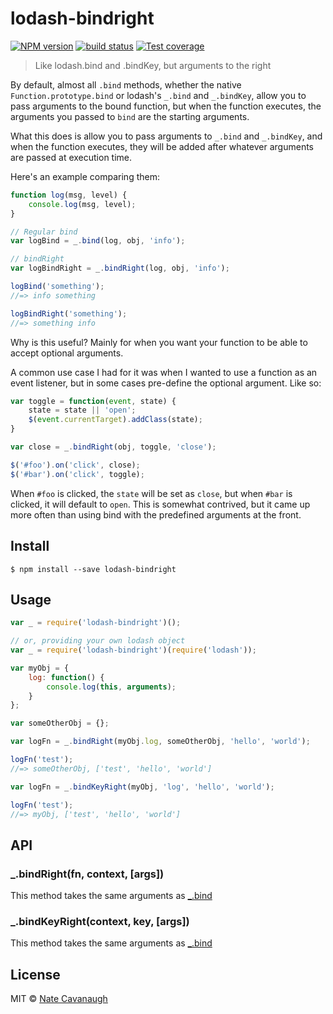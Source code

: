 # lodash-bindright
[![NPM version][npm-image]][npm-url]
[![build status][travis-image]][travis-url]
[![Test coverage][coveralls-image]][coveralls-url]

> Like lodash.bind and .bindKey, but arguments to the right

By default, almost all `.bind` methods, whether the native `Function.prototype.bind` or lodash's `_.bind` and `_.bindKey`, allow you to pass arguments to the bound function, but when the function executes, the arguments you passed to `bind` are the starting arguments.

What this does is allow you to pass arguments to `_.bind` and `_.bindKey`, and when the function executes, they will be added after whatever arguments are passed at execution time.

Here's an example comparing them:

```js
function log(msg, level) {
	console.log(msg, level);
}

// Regular bind
var logBind = _.bind(log, obj, 'info');

// bindRight
var logBindRight = _.bindRight(log, obj, 'info');

logBind('something');
//=> info something

logBindRight('something');
//=> something info
```

Why is this useful? Mainly for when you want your function to be able to accept optional arguments.

A common use case I had for it was when I wanted to use a function as an event listener, but in some cases pre-define the optional argument. Like so:

```js
var toggle = function(event, state) {
	state = state || 'open';
	$(event.currentTarget).addClass(state);
}

var close = _.bindRight(obj, toggle, 'close');

$('#foo').on('click', close);
$('#bar').on('click', toggle);
```

When `#foo` is clicked, the `state` will be set as `close`, but when `#bar` is clicked, it will default to `open`.
This is somewhat contrived, but it came up more often than using bind with the predefined arguments at the front.

## Install

```
$ npm install --save lodash-bindright
```


## Usage

```js
var _ = require('lodash-bindright')();

// or, providing your own lodash object
var _ = require('lodash-bindright')(require('lodash'));

var myObj = {
	log: function() {
		console.log(this, arguments);
	}
};

var someOtherObj = {};

var logFn = _.bindRight(myObj.log, someOtherObj, 'hello', 'world');

logFn('test');
//=> someOtherObj, ['test', 'hello', 'world']

var logFn = _.bindKeyRight(myObj, 'log', 'hello', 'world');

logFn('test');
//=> myObj, ['test', 'hello', 'world']
```


## API

### _.bindRight(fn, context, [args])
This method takes the same arguments as [_.bind](https://lodash.com/docs#bind)

### _.bindKeyRight(context, key, [args])
This method takes the same arguments as [_.bind](https://lodash.com/docs#bindKey)

## License

MIT © [Nate Cavanaugh](http://alterform.com)

[npm-image]: https://img.shields.io/npm/v/lodash-bindright.svg?style=flat-square
[npm-url]: https://npmjs.org/package/lodash-bindright
[travis-image]: https://img.shields.io/travis/natecavanaugh/lodash-bindright/master.svg?style=flat-square
[travis-url]: https://travis-ci.org/natecavanaugh/lodash-bindright
[coveralls-image]: https://img.shields.io/coveralls/natecavanaugh/lodash-bindright/master.svg?style=flat-square
[coveralls-url]: https://coveralls.io/r/natecavanaugh/lodash-bindright?branch=master